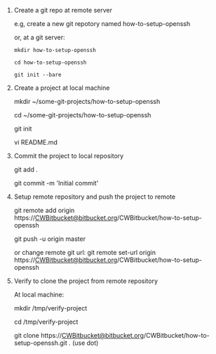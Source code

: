 1.	Create a git repo at remote server

	e.g, create a new git repotory named how-to-setup-openssh

	or, at a git server:
 
		mkdir how-to-setup-openssh

		cd how-to-setup-openssh

		git init --bare

2. Create a project at local machine

	mkdir ~/some-git-projects/how-to-setup-openssh

	cd ~/some-git-projects/how-to-setup-openssh

	git init

	vi README.md

3. Commit the project to local repository

	git add .

	git commit -m 'Initial commit'

4. Setup remote repository and push the project to remote

	git remote add origin https://CWBitbucket@bitbucket.org/CWBitbucket/how-to-setup-openssh

	git push -u origin master

	or change remote git url: git remote set-url origin https://CWBitbucket@bitbucket.org/CWBitbucket/how-to-setup-openssh
	
5. Verify to clone the project from remote repository

	At local machine:

	mkdir /tmp/verify-project

	cd /tmp/verify-project

	git clone https://CWBitbucket@bitbucket.org/CWBitbucket/how-to-setup-openssh.git . (use dot)
